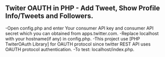 ## Twiter OAUTH in PHP - Add Tweet, Show Profile Info/Tweets and Followers.

-Open config.php and enter Your consumer API key and consumer API secret which you can obtained from apps.twitter.com.
-Replace localhost with your hostname(if any) in config.php.
-This project use [PHP TwiterOAuth Library] for OAUTH protocol since twitter REST API uses OAUTH protocol authentication.
-To test: localhost/index.php.



